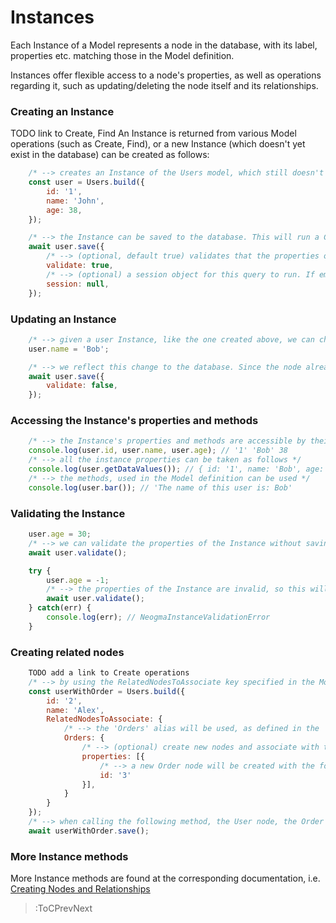 # Instances

Each Instance of a Model represents a node in the database, with its label, properties etc. matching those in the Model definition.

Instances offer flexible access to a node's properties, as well as operations regarding it, such as updating/deleting the node itself and its relationships.

### Creating an Instance
TODO link to Create, Find
An Instance is returned from various Model operations (such as Create, Find), or a new Instance (which doesn't yet exist in the database) can be created as follows:
```js
    /* --> creates an Instance of the Users model, which still doesn't exist in the database */
    const user = Users.build({
        id: '1',
        name: 'John',
        age: 38,
    });

    /* --> the Instance can be saved to the database. This will run a CREATE operation to create a node to match the Users Model configuration (label etc.) */
    await user.save({
        /* --> (optional, default true) validates that the properties of the Instance are valid, given the schema of the Model definition */
        validate: true,
        /* --> (optional) a session object for this query to run. If empty/null, a new session will be created TODO see more for session */
        session: null,
    });
```

### Updating an Instance
```js
    /* --> given a user Instance, like the one created above, we can change the properties of the Instance */
    user.name = 'Bob';

    /* --> we reflect this change to the database. Since the node already exists in the databse, neogma will automatically run a MATCH-SET operation to update just the name of this node */
    await user.save({
        validate: false,
    });
```
### Accessing the Instance's properties and methods
```js
    /* --> the Instance's properties and methods are accessible by their key */
    console.log(user.id, user.name, user.age); // '1' 'Bob' 38
    /* --> all the instance properties can be taken as follows */
    console.log(user.getDataValues()); // { id: '1', name: 'Bob', age: 38 }
    /* --> the methods, used in the Model definition can be used */
    console.log(user.bar()); // 'The name of this user is: Bob'
```

### Validating the Instance
```js
    user.age = 30;
    /* --> we can validate the properties of the Instance without saving it to the database. The properties of the Instance are valid, so this will not throw an error */
    await user.validate();

    try {
        user.age = -1;
        /* --> the properties of the Instance are invalid, so this will throw an error */
        await user.validate();
    } catch(err) { 
        console.log(err); // NeogmaInstanceValidationError
    }
```

### Creating related nodes
```js
    TODO add a link to Create operations
    /* --> by using the RelatedNodesToAssociate key specified in the Model definition, related nodes can also be created. For more examples, refer to the Create operations, as the same interface is used */
    const userWithOrder = Users.build({
        id: '2',
        name: 'Alex',
        RelatedNodesToAssociate: {
            /* --> the 'Orders' alias will be used, as defined in the 'Users' model */
            Orders: {
                /* --> (optional) create new nodes and associate with them */
                properties: [{
                    /* --> a new Order node will be created with the following properties, and a relationship with the configuration of alias 'Orders' will be created (direction: out, name: CREATES) */
                    id: '3'
                }],
            }
        }
    });
    /* --> when calling the following method, the User node, the Order node and the relationship between them */
    await userWithOrder.save();
```

### More Instance methods
More Instance methods are found at the corresponding documentation, i.e. [Creating Nodes and Relationships](./Creating-Nodes-and-Relationships)

> :ToCPrevNext